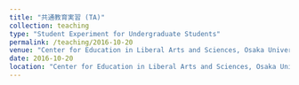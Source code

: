 ```yaml
---
title: "共通教育実習 (TA)"
collection: teaching
type: "Student Experiment for Undergraduate Students"
permalink: /teaching/2016-10-20
venue: "Center for Education in Liberal Arts and Sciences, Osaka University"
date: 2016-10-20
location: "Center for Education in Liberal Arts and Sciences, Osaka University"
---
```

